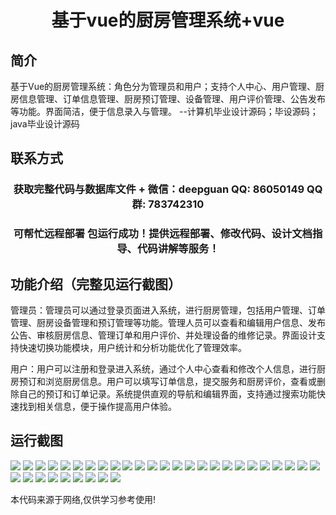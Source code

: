 <p><h1 align="center">基于vue的厨房管理系统+vue</h1></p>

## 简介
基于Vue的厨房管理系统：角色分为管理员和用户；支持个人中心、用户管理、厨房信息管理、订单信息管理、厨房预订管理、设备管理、用户评价管理、公告发布等功能。界面简洁，便于信息录入与管理。    --计算机毕业设计源码；毕设源码；java毕业设计源码


## 联系方式
<p><h3 align="center">获取完整代码与数据库文件 + 微信：deepguan QQ: 86050149 QQ群: 783742310</h3></p>
<p><h3 align="center">可帮忙远程部署 包运行成功！提供远程部署、修改代码、设计文档指导、代码讲解等服务！</h3></p>

## 功能介绍（完整见运行截图）
管理员：管理员可以通过登录页面进入系统，进行厨房管理，包括用户管理、订单管理、厨房设备管理和预订管理等功能。管理人员可以查看和编辑用户信息、发布公告、审核厨房信息、管理订单和用户评价、并处理设备的维修记录。界面设计支持快速切换功能模块，用户统计和分析功能优化了管理效率。

用户：用户可以注册和登录进入系统，通过个人中心查看和修改个人信息，进行厨房预订和浏览厨房信息。用户可以填写订单信息，提交服务和厨房评价，查看或删除自己的预订和订单记录。系统提供直观的导航和编辑界面，支持通过搜索功能快速找到相关信息，便于操作提高用户体验。


## 运行截图
![](https://bs-1329754181.cos.ap-shanghai.myqcloud.com/ssm/KitchenManagementSystem/img/001.jpg)
![](https://bs-1329754181.cos.ap-shanghai.myqcloud.com/ssm/KitchenManagementSystem/img/002.jpg)
![](https://bs-1329754181.cos.ap-shanghai.myqcloud.com/ssm/KitchenManagementSystem/img/003.jpg)
![](https://bs-1329754181.cos.ap-shanghai.myqcloud.com/ssm/KitchenManagementSystem/img/004.jpg)
![](https://bs-1329754181.cos.ap-shanghai.myqcloud.com/ssm/KitchenManagementSystem/img/005.jpg)
![](https://bs-1329754181.cos.ap-shanghai.myqcloud.com/ssm/KitchenManagementSystem/img/006.jpg)
![](https://bs-1329754181.cos.ap-shanghai.myqcloud.com/ssm/KitchenManagementSystem/img/007.jpg)
![](https://bs-1329754181.cos.ap-shanghai.myqcloud.com/ssm/KitchenManagementSystem/img/008.jpg)
![](https://bs-1329754181.cos.ap-shanghai.myqcloud.com/ssm/KitchenManagementSystem/img/009.jpg)
![](https://bs-1329754181.cos.ap-shanghai.myqcloud.com/ssm/KitchenManagementSystem/img/010.jpg)
![](https://bs-1329754181.cos.ap-shanghai.myqcloud.com/ssm/KitchenManagementSystem/img/011.jpg)
![](https://bs-1329754181.cos.ap-shanghai.myqcloud.com/ssm/KitchenManagementSystem/img/012.jpg)
![](https://bs-1329754181.cos.ap-shanghai.myqcloud.com/ssm/KitchenManagementSystem/img/013.jpg)
![](https://bs-1329754181.cos.ap-shanghai.myqcloud.com/ssm/KitchenManagementSystem/img/014.jpg)
![](https://bs-1329754181.cos.ap-shanghai.myqcloud.com/ssm/KitchenManagementSystem/img/015.jpg)
![](https://bs-1329754181.cos.ap-shanghai.myqcloud.com/ssm/KitchenManagementSystem/img/016.jpg)
![](https://bs-1329754181.cos.ap-shanghai.myqcloud.com/ssm/KitchenManagementSystem/img/017.jpg)
![](https://bs-1329754181.cos.ap-shanghai.myqcloud.com/ssm/KitchenManagementSystem/img/018.jpg)
![](https://bs-1329754181.cos.ap-shanghai.myqcloud.com/ssm/KitchenManagementSystem/img/019.jpg)
![](https://bs-1329754181.cos.ap-shanghai.myqcloud.com/ssm/KitchenManagementSystem/img/020.jpg)
![](https://bs-1329754181.cos.ap-shanghai.myqcloud.com/ssm/KitchenManagementSystem/img/021.jpg)
![](https://bs-1329754181.cos.ap-shanghai.myqcloud.com/ssm/KitchenManagementSystem/img/022.jpg)
![](https://bs-1329754181.cos.ap-shanghai.myqcloud.com/ssm/KitchenManagementSystem/img/023.jpg)
![](https://bs-1329754181.cos.ap-shanghai.myqcloud.com/ssm/KitchenManagementSystem/img/024.jpg)
![](https://bs-1329754181.cos.ap-shanghai.myqcloud.com/ssm/KitchenManagementSystem/img/025.jpg)
![](https://bs-1329754181.cos.ap-shanghai.myqcloud.com/ssm/KitchenManagementSystem/img/026.jpg)
![](https://bs-1329754181.cos.ap-shanghai.myqcloud.com/ssm/KitchenManagementSystem/img/027.jpg)
![](https://bs-1329754181.cos.ap-shanghai.myqcloud.com/ssm/KitchenManagementSystem/img/028.jpg)
![](https://bs-1329754181.cos.ap-shanghai.myqcloud.com/ssm/KitchenManagementSystem/img/029.jpg)
![](https://bs-1329754181.cos.ap-shanghai.myqcloud.com/ssm/KitchenManagementSystem/img/030.jpg)
![](https://bs-1329754181.cos.ap-shanghai.myqcloud.com/ssm/KitchenManagementSystem/img/031.jpg)
![](https://bs-1329754181.cos.ap-shanghai.myqcloud.com/ssm/KitchenManagementSystem/img/032.jpg)
![](https://bs-1329754181.cos.ap-shanghai.myqcloud.com/ssm/KitchenManagementSystem/img/033.jpg)
![](https://bs-1329754181.cos.ap-shanghai.myqcloud.com/ssm/KitchenManagementSystem/img/034.jpg)

<p>本代码来源于网络,仅供学习参考使用!</p>
